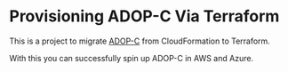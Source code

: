 # Provisioning ADOP-C Via Terraform

This is a project to migrate [ADOP-C](https://github.com/Accenture/adop-docker-compose) from CloudFormation to Terraform. 

With this you can successfully spin up ADOP-C in AWS and Azure.